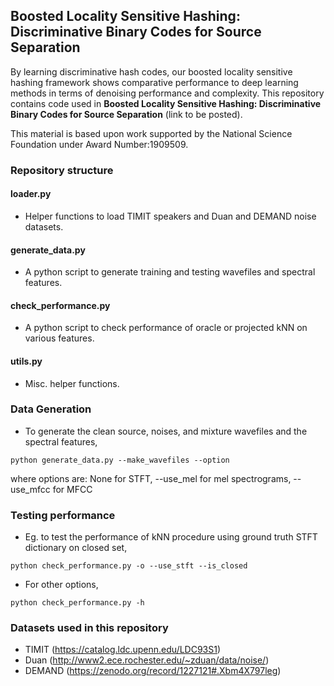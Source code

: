 ## Boosted Locality Sensitive Hashing: Discriminative Binary Codes for Source Separation
By learning discriminative hash codes, our boosted locality sensitive hashing framework shows comparative performance to deep learning methods in terms of denoising performance and complexity. This repository contains code used in  **Boosted Locality Sensitive Hashing: Discriminative Binary Codes for Source Separation** (link to be posted).

This material is based upon work supported by the National Science Foundation under Award Number:1909509.

### Repository structure

#### loader.py
* Helper functions to load TIMIT speakers and Duan and DEMAND noise datasets.

#### generate_data.py
* A python script to generate training and testing wavefiles and spectral features.

#### check_performance.py
* A python script to check performance of oracle or projected kNN on various features.

#### utils.py
* Misc. helper functions.

### Data Generation
* To generate the clean source, noises, and mixture wavefiles and the spectral features, 
```
python generate_data.py --make_wavefiles --option
```
where options are: None for STFT, --use_mel for mel spectrograms, --use_mfcc for MFCC

### Testing performance
* Eg. to test the performance of kNN procedure using ground truth STFT dictionary on closed set, 
```
python check_performance.py -o --use_stft --is_closed
```

* For other options, 
```
python check_performance.py -h
```


### Datasets used in this repository
* TIMIT (https://catalog.ldc.upenn.edu/LDC93S1)
* Duan (http://www2.ece.rochester.edu/~zduan/data/noise/)
* DEMAND (https://zenodo.org/record/1227121#.Xbm4X797leg)
